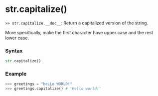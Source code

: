 # str.capitalize()

`>> str.capitalize.__doc__`: Return a capitalized version of the string.

More specifically, make the first character have upper case and the rest lower case.

### Syntax

```python
str.capitalize()
```

### Example

```python
>>> greetings = "heLLo WORLD!"
>>> greetings.capitalize() # 'Hello world!'
```
